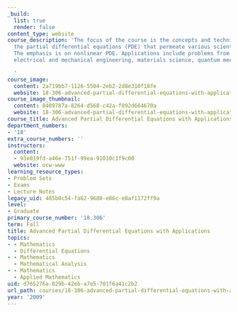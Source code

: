```yaml
---
_build:
  list: true
  render: false
content_type: website
course_description: 'The focus of the course is the concepts and techniques for solving
  the partial differential equations (PDE) that permeate various scientific disciplines.
  The emphasis is on nonlinear PDE. Applications include problems from fluid dynamics,
  electrical and mechanical engineering, materials science, quantum mechanics, etc.

  '
course_image:
  content: 2a719bb7-1126-5504-2eb2-2d8e310f18fe
  website: 18-306-advanced-partial-differential-equations-with-applications-fall-2009
course_image_thumbnail:
  content: 8409787a-8264-d568-c42a-f892d664670a
  website: 18-306-advanced-partial-differential-equations-with-applications-fall-2009
course_title: Advanced Partial Differential Equations with Applications
department_numbers:
- '18'
extra_course_numbers: ''
instructors:
  content:
  - 93e019fd-a46e-751f-99ea-91010c1f9c00
  website: ocw-www
learning_resource_types:
- Problem Sets
- Exams
- Lecture Notes
legacy_uid: 485b0c54-fa62-9680-e86c-e8af1172ff9a
level:
- Graduate
primary_course_number: '18.306'
term: Fall
title: Advanced Partial Differential Equations with Applications
topics:
- - Mathematics
  - Differential Equations
- - Mathematics
  - Mathematical Analysis
- - Mathematics
  - Applied Mathematics
uid: d765276a-029b-42eb-a7e5-701f6a41c2b2
url_path: courses/18-306-advanced-partial-differential-equations-with-applications-fall-2009
year: '2009'
---
```

